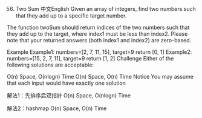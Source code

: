 56. Two Sum
中文English
Given an array of integers, find two numbers such that they add up to a specific target number.

The function twoSum should return indices of the two numbers such that they add up to the target, where index1 must be less than index2. Please note that your returned answers (both index1 and index2) are zero-based.

Example
Example1:
numbers=[2, 7, 11, 15], target=9
return [0, 1]
Example2:
numbers=[15, 2, 7, 11], target=9
return [1, 2]
Challenge
Either of the following solutions are acceptable:

O(n) Space, O(nlogn) Time
O(n) Space, O(n) Time
Notice
You may assume that each input would have exactly one solution

解法1：先排序后双指针
O(n) Space, O(nlogn) Time

解法2：hashmap
O(n) Space, O(n) Time